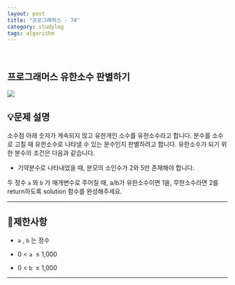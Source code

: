 ```yaml
---
layout: post
title: "프로그래머스 - 74"
category: studylog
tags: algorithm
---
```


<br>

## 프로그래머스 유한소수 판별하기


![](https://velog.velcdn.com/images/dlsdud9098/post/e1464da6-734f-4172-a5d3-8df73b71a328/image.png)
## 💡문제 설명
소수점 아래 숫자가 계속되지 않고 유한개인 소수를 유한소수라고 합니다. 분수를 소수로 고칠 때 유한소수로 나타낼 수 있는 분수인지 판별하려고 합니다. 유한소수가 되기 위한 분수의 조건은 다음과 같습니다.


* 기약분수로 나타내었을 때, 분모의 소인수가 2와 5만 존재해야 합니다.


두 정수 ```a```
와 ```b```
가 매개변수로 주어질 때, a/b가 유한소수이면 1을, 무한소수라면 2를 return하도록 solution 함수를 완성해주세요.


---




## 🚫제한사항


* ```a```
, ```b```
는 정수




* 0 &lt; ```a```
 ≤ 1,000




* 0 &lt; ```b```
 ≤ 1,000




---


